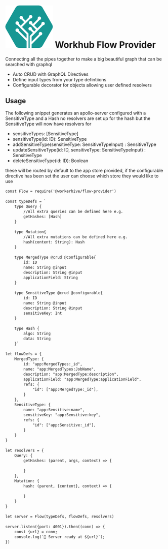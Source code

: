 # <img src="https://raw.githubusercontent.com/WorkerHive/flow-provider/master/logo.png" alt="Workhub Logo" width="150"/> Workhub Flow Provider

Connecting all the pipes together to make a big beautiful graph that can be searched with graphql

- Auto CRUD with GraphQL Directives
- Define input types from your type defintiions
- Configurable decorator for objects allowing user defined resolvers

## Usage

The following snippet generates an apollo-server configured with a SensitiveType and a Hash no resolvers are set up for the hash but the SensitiveType will now have resolvers for 

- sensitiveTypes: [SensitiveType]
- sensitiveType(id: ID): SensitiveType
- addSensitiveType(sensitiveType: SensitiveTypeInput) : SensitiveType
- updateSensitiveType(id: ID, sensitiveType: SensitiveTypeInput) : SensitiveType
- deleteSensitiveType(id: ID): Boolean

these will be routed by default to the app store provided, if the configurable directive has been set the user can choose which store they would like to use


```
const Flow = require('@workerhive/flow-provider')

const typeDefs = `
    type Query {
        //All extra queries can be defined here e.g.
        getHashes: [Hash]
    }

    type Mutation{
        //All extra mutations can be defined here e.g.
        hash(content: String): Hash
    }

    type MergedType @crud @configurable{
        id: ID
        name: String @input
        description: String @input
        applicationField: String
    }

    type SensitiveType @crud @configurable{
        id: ID
        name: String @input
        description: String @input
        sensitiveKey: Int
    }

    type Hash {
        algo: String
        data: String
    }`

let flowDefs = {
    MergedType: {
        id: "app:MergedTypes:_id",
        name: "app:MergedTypes:JobName",
        description: "app:MergedType:description",
        applicationField: "app:MergedType:applicationField",
        refs: {
            "id": ["app:MergedType:_id"],
        }
    },
    SensitiveType: {
        name: "app:Sensitive:name",
        sensitiveKey: "app:Sensitive:key",
        refs: {
            "id": ["app:Sensitive:_id"],
        }
    }
}

let resolvers = {
    Query: {
        getHashes: (parent, args, context) => {

        }
    },
    Mutation: {
        hash: (parent, {content}, context) => {

        }
    }
}

let server = Flow(typeDefs, flowDefs, resolvers)

server.listen({port: 4001}).then((conn) => {
    const {url} = conn;
    console.log(`🚀 Server ready at ${url}`);
})
```
